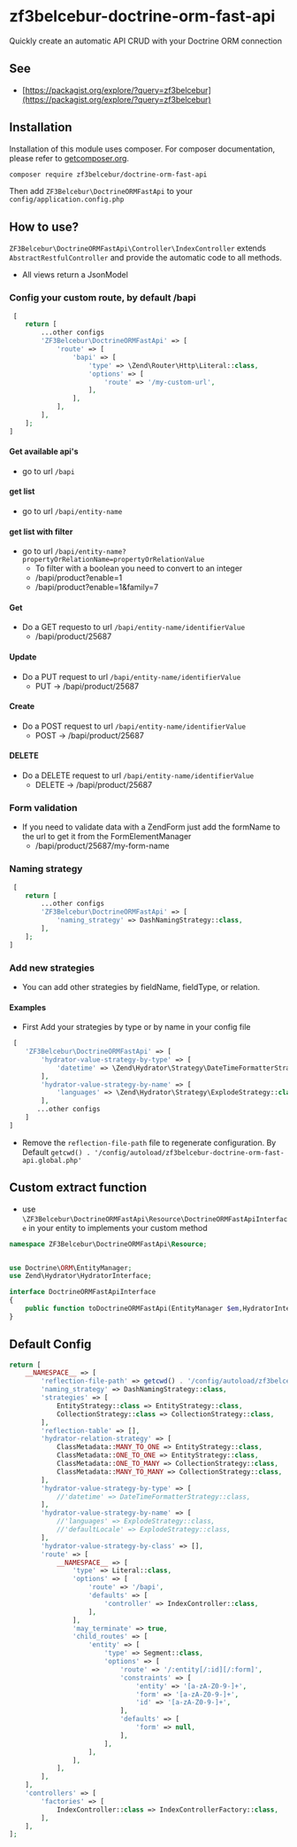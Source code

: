 # zf3belcebur-doctrine-orm-fast-api
Quickly create an automatic API CRUD with your Doctrine ORM connection

## See
- [https://packagist.org/explore/?query=zf3belcebur](https://packagist.org/explore/?query=zf3belcebur)

## Installation

Installation of this module uses composer. For composer documentation, please refer to
[getcomposer.org](http://getcomposer.org/).

```sh
composer require zf3belcebur/doctrine-orm-fast-api
```

Then add `ZF3Belcebur\DoctrineORMFastApi` to your `config/application.config.php`

## How to use?

`ZF3Belcebur\DoctrineORMFastApi\Controller\IndexController` extends `AbstractRestfulController` and provide the automatic code to all methods.

- All views return a JsonModel

### Config your custom route, by default /bapi
```php
 [
    return [
        ...other configs
        'ZF3Belcebur\DoctrineORMFastApi' => [
            'route' => [
                'bapi' => [
                    'type' => \Zend\Router\Http\Literal::class,
                    'options' => [
                        'route' => '/my-custom-url',
                    ],
                ],
            ],
        ],
    ];
]
```

#### Get available api's
- go to url `/bapi`
#### get list
- go to url `/bapi/entity-name`
#### get list with filter
- go to url `/bapi/entity-name?propertyOrRelationName=propertyOrRelationValue`
    - To filter with a boolean you need to convert to an integer
    - /bapi/product?enable=1
    - /bapi/product?enable=1&family=7

#### Get 
- Do a GET requesto to url `/bapi/entity-name/identifierValue`
    - /bapi/product/25687
#### Update 
- Do a PUT request to url `/bapi/entity-name/identifierValue`
    - PUT -> /bapi/product/25687
#### Create 
- Do a POST request to url `/bapi/entity-name/identifierValue`
    - POST -> /bapi/product/25687
#### DELETE 
- Do a DELETE request to url `/bapi/entity-name/identifierValue`
    - DELETE -> /bapi/product/25687

### Form validation

- If you need to validate data with a ZendForm just add the formName to the url to get it from the FormElementManager
    -    /bapi/product/25687/my-form-name

### Naming strategy

 ```php
  [
     return [
         ...other configs
         'ZF3Belcebur\DoctrineORMFastApi' => [
             'naming_strategy' => DashNamingStrategy::class,
         ],
     ];
 ]
 ```

### Add new strategies

 - You can add other strategies by fieldName, fieldType, or relation.
 
#### Examples

- First Add your strategies by type or by name in your config file 
```php
 [
    'ZF3Belcebur\DoctrineORMFastApi' => [
        'hydrator-value-strategy-by-type' => [
            'datetime' => \Zend\Hydrator\Strategy\DateTimeFormatterStrategy::class,
        ],
        'hydrator-value-strategy-by-name' => [
            'languages' => \Zend\Hydrator\Strategy\ExplodeStrategy::class,
        ],
       ...other configs
    ]
]
```

- Remove the `reflection-file-path` file to regenerate configuration. By Default `getcwd() . '/config/autoload/zf3belcebur-doctrine-orm-fast-api.global.php'`
 
## Custom extract function

- use `\ZF3Belcebur\DoctrineORMFastApi\Resource\DoctrineORMFastApiInterface` in your entity to implements your custom method

```php
namespace ZF3Belcebur\DoctrineORMFastApi\Resource;


use Doctrine\ORM\EntityManager;
use Zend\Hydrator\HydratorInterface;

interface DoctrineORMFastApiInterface
{
    public function toDoctrineORMFastApi(EntityManager $em,HydratorInterface $hydrator): array;
}

```

## Default Config

```php
return [
    __NAMESPACE__ => [
        'reflection-file-path' => getcwd() . '/config/autoload/zf3belcebur-doctrine-orm-fast-api.global.php',
        'naming_strategy' => DashNamingStrategy::class,
        'strategies' => [
            EntityStrategy::class => EntityStrategy::class,
            CollectionStrategy::class => CollectionStrategy::class,
        ],
        'reflection-table' => [],
        'hydrator-relation-strategy' => [
            ClassMetadata::MANY_TO_ONE => EntityStrategy::class,
            ClassMetadata::ONE_TO_ONE => EntityStrategy::class,
            ClassMetadata::ONE_TO_MANY => CollectionStrategy::class,
            ClassMetadata::MANY_TO_MANY => CollectionStrategy::class,
        ],
        'hydrator-value-strategy-by-type' => [
            //'datetime' => DateTimeFormatterStrategy::class,
        ],
        'hydrator-value-strategy-by-name' => [
            //'languages' => ExplodeStrategy::class,
            //'defaultLocale' => ExplodeStrategy::class,
        ],
        'hydrator-value-strategy-by-class' => [],
        'route' => [
            __NAMESPACE__ => [
                'type' => Literal::class,
                'options' => [
                    'route' => '/bapi',
                    'defaults' => [
                        'controller' => IndexController::class,
                    ],
                ],
                'may_terminate' => true,
                'child_routes' => [
                    'entity' => [
                        'type' => Segment::class,
                        'options' => [
                            'route' => '/:entity[/:id][/:form]',
                            'constraints' => [
                                'entity' => '[a-zA-Z0-9-]+',
                                'form' => '[a-zA-Z0-9-]+',
                                'id' => '[a-zA-Z0-9-]+',
                            ],
                            'defaults' => [
                                'form' => null,
                            ],
                        ],
                    ],
                ],
            ],
        ],
    ],
    'controllers' => [
        'factories' => [
            IndexController::class => IndexControllerFactory::class,
        ],
    ],
];
```
